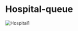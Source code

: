 # Hospital-queue
![Hospital1](https://github.com/user-attachments/assets/cbadd8d5-db37-44b5-b979-36517cfc9cca)

